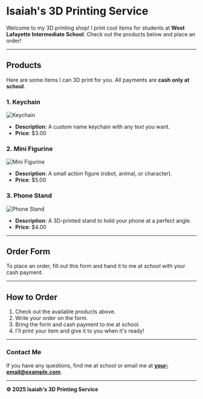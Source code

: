 # **Isaiah's 3D Printing Service**
Welcome to my 3D printing shop! I print cool items for students at **West Lafayette Intermediate School**. Check out the products below and place an order!

---
## **Products**
Here are some items I can 3D print for you. All payments are **cash only at school**.

### **1. Keychain**
![Keychain](images/keychain.jpg)
- **Description**: A custom name keychain with any text you want.
- **Price**: $3.00

### **2. Mini Figurine**
![Mini Figurine](images/figurine.jpg)
- **Description**: A small action figure (robot, animal, or character).
- **Price**: $5.00

### **3. Phone Stand**
![Phone Stand](images/phone-stand.jpg)
- **Description**: A 3D-printed stand to hold your phone at a perfect angle.
- **Price**: $4.00

---
## **Order Form**
To place an order, fill out this form and hand it to me at school with your cash payment.

---
## **How to Order**
1. Check out the available products above.
2. Write your order on the form.
3. Bring the form and cash payment to me at school.
4. I'll print your item and give it to you when it's ready!

---
### **Contact Me**
If you have any questions, find me at school or email me at **your-email@example.com**.

---
**© 2025 Isaiah's 3D Printing Service**
